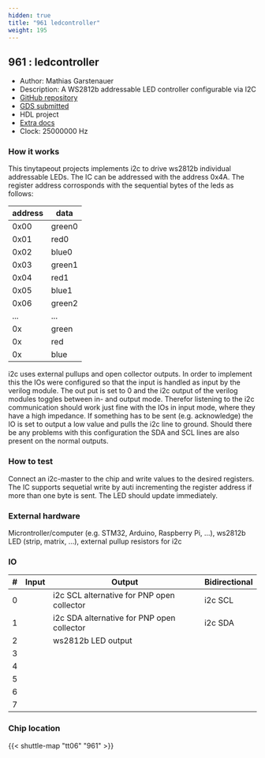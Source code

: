 ```yaml
---
hidden: true
title: "961 ledcontroller"
weight: 195
---
```


## 961 : ledcontroller

* Author: Mathias Garstenauer
* Description: A WS2812b addressable LED controller configurable via I2C
* [GitHub repository](https://github.com/Gatsch/jku-tt06-ledcontroller)
* [GDS submitted](https://github.com/Gatsch/jku-tt06-ledcontroller/actions/runs/8639075025)
* HDL project
* [Extra docs]()
* Clock: 25000000 Hz

<!---

This file is used to generate your project datasheet. Please fill in the information below and delete any unused
sections.

You can also include images in this folder and reference them in the markdown. Each image must be less than
512 kb in size, and the combined size of all images must be less than 1 MB.
-->


### How it works

This tinytapeout projects implements i2c to drive ws2812b individual addressable LEDs. The IC can be addressed with the address 0x4A. The register address corrosponds with the sequential bytes of the leds as follows:

|address | data   |
|--------|--------|
|  0x00  | green0 |
|  0x01  | red0   |
|  0x02  | blue0  |
|  0x03  | green1 |
|  0x04  | red1   |
|  0x05  | blue1  |
|  0x06  | green2 |
| ...    | ...    |
|  0x  | green |
|  0x  | red   |
|  0x  | blue  |

i2c uses external pullups and open collector outputs. In order to implement this the IOs were configured so that the input is handled as input by the verilog module. The out put is set to 0 and the i2c output of the verilog modules toggles between in- and output mode. Therefor listening to the i2c communication should work just fine with the IOs in input mode, where they have a high impedance. If something has to be sent (e.g. acknowledge) the IO is set to output a low value and pulls the i2c line to ground. Should there be any problems with this configuration the SDA and SCL lines are also present on the normal outputs.

### How to test

Connect an i2c-master to the chip and write values to the desired registers. The IC supports sequetial write by auti incrementing the register address if more than one byte is sent. The LED should update immediately.

### External hardware

Microntroller/computer (e.g. STM32, Arduino, Raspberry Pi, ...), ws2812b LED (strip, matrix, ...), external pullup resistors for i2c


### IO

| #             | Input    | Output   | Bidirectional   |
| ------------- | -------- | -------- | --------------- |
| 0 |   | i2c SCL alternative for PNP open collector  | i2c SCL        |
| 1 |   | i2c SDA alternative for PNP open collector  | i2c SDA        |
| 2 |   | ws2812b LED output  |         |
| 3 |   |   |         |
| 4 |   |   |         |
| 5 |   |   |         |
| 6 |   |   |         |
| 7 |   |   |         |


### Chip location

{{< shuttle-map "tt06" "961" >}}
